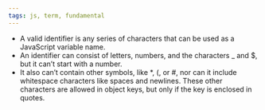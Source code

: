 ```yaml
---
tags: js, term, fundamental
---
```


- A valid identifier is any series of characters that can be used as a JavaScript variable name.
- An identifier can consist of letters, numbers, and the characters _ and $, but it can’t start with a number.
- It also can’t contain other symbols, like \*, (, or #, nor can it include whitespace characters like spaces and newlines. These other characters are allowed in object keys, but only if the key is enclosed in quotes.
